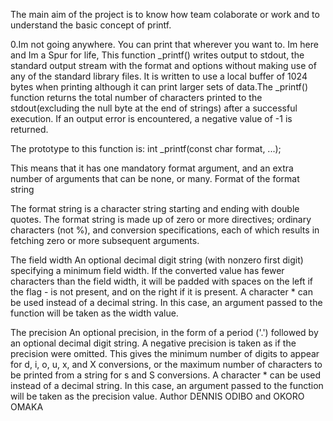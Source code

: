 The main aim of the project is to know how team colaborate or work and to understand the basic concept of printf.



0.Im not going anywhere. You can print that wherever you want to. Im here and Im a Spur for life,
This function _printf() writes output to stdout, the standard output stream with the format and options without making use of any of the standard library files. It is written to use a local buffer of 1024 bytes when printing although it can print larger sets of data.The _printf() function returns the total number of characters printed to the stdout(excluding the null byte at the end of strings) after a successful execution.
If an output error is encountered, a negative value of -1 is returned.

The prototype to this function is: int _printf(const char format, ...);

This means that it has one mandatory format argument, and an extra number of arguments that can be none, or many.
Format of the format string

The format string is a character string starting and ending with double quotes. The format string is made up of zero or more directives; ordinary characters (not %), and conversion specifications, each of which results in fetching zero or more subsequent arguments.

The field width
An optional decimal digit string (with nonzero first digit) specifying a minimum field width. If the converted value has fewer characters than the field width, it will be padded with spaces on the left if the flag - is not present, and on the right if it is present. A character * can be used instead of a decimal string. In this case, an argument passed to the function will be taken as the width value.

The precision
An optional precision, in the form of a period ('.') followed by an optional decimal digit string. A negative precision is taken as if the precision were omitted. This gives the minimum number of digits to appear for d, i, o, u, x, and X conversions, or the maximum number of characters to be printed from a string for s and S conversions. A character * can be used instead of a decimal string. In this case, an argument passed to the function will be taken as the precision value.
 Author DENNIS ODIBO and OKORO OMAKA
